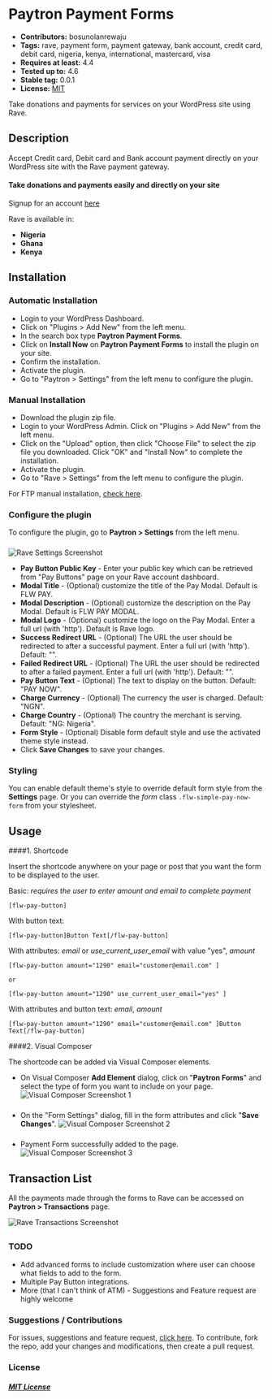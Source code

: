 # Paytron Payment Forms

 - **Contributors:** bosunolanrewaju
 - **Tags:** rave, payment form, payment gateway, bank account, credit card, debit card, nigeria, kenya, international, mastercard, visa
 - **Requires at least:** 4.4
 - **Tested up to:** 4.6
 - **Stable tag:** 0.0.1
 - **License:** [MIT](https://github.com/bosunolanrewaju/rave-payment-forms/blob/master/LICENSE)

Take donations and payments for services on your WordPress site using Rave.



## Description


Accept Credit card, Debit card and Bank account payment directly on your WordPress site with the Rave payment gateway.

#### Take donations and payments easily and directly on your site

Signup for an account [here](https://flutterwave.com)

Rave is available in:

* __Nigeria__
* __Ghana__
* __Kenya__



## Installation


### Automatic Installation
*   Login to your WordPress Dashboard.
*   Click on "Plugins > Add New" from the left menu.
*   In the search box type __Paytron Payment Forms__.
*   Click on __Install Now__ on __Paytron Payment Forms__ to install the plugin on your site.
*   Confirm the installation.
*   Activate the plugin.
*   Go to "Paytron > Settings" from the left menu to configure the plugin.


### Manual Installation
*  Download the plugin zip file.
*  Login to your WordPress Admin. Click on "Plugins > Add New" from the left menu.
*  Click on the "Upload" option, then click "Choose File" to select the zip file you downloaded. Click "OK" and "Install Now" to complete the installation.
*  Activate the plugin.
*  Go to "Rave > Settings" from the left menu to configure the plugin.

For FTP manual installation, [check here](http://codex.wordpress.org/Managing_Plugins#Manual_Plugin_Installation).



### Configure the plugin
To configure the plugin, go to __Paytron > Settings__ from the left menu.

###
![Rave Settings Screenshot](https://cloud.githubusercontent.com/assets/8383666/21610555/f1b32abc-d1c8-11e6-8d53-e77c9e35a6c7.png)

* __Pay Button Public Key__ - Enter your public key which can be retrieved from "Pay Buttons" page on your Rave account dashboard.
* __Modal Title__ - (Optional) customize the title of the Pay Modal. Default is FLW PAY.
* __Modal Description__ - (Optional) customize the description on the Pay Modal. Default is FLW PAY MODAL.
* __Modal Logo__ - (Optional) customize the logo on the Pay Modal. Enter a full url (with 'http'). Default is Rave logo.
* __Success Redirect URL__ - (Optional) The URL the user should be redirected to after a successful payment. Enter a full url (with 'http'). Default: "".
* __Failed Redirect URL__ - (Optional) The URL the user should be redirected to after a failed payment. Enter a full url (with 'http'). Default: "".
* __Pay Button Text__ - (Optional) The text to display on the button. Default: "PAY NOW".
* __Charge Currency__ - (Optional) The currency the user is charged. Default: "NGN".
* __Charge Country__ - (Optional) The country the merchant is serving. Default: "NG: Nigeria".
* __Form Style__ - (Optional) Disable form default style and use the activated theme style instead.
* Click __Save Changes__ to save your changes.

### Styling
You can enable default theme's style to override default form style from the __Settings__ page.
Or you can override the _form_ class `.flw-simple-pay-now-form` from your stylesheet.


## Usage ##

####1. Shortcode

Insert the shortcode anywhere on your page or post that you want the form to be displayed to the user.

Basic: _requires the user to enter amount and email to complete payment_
```
[flw-pay-button]
```

With button text:
```
[flw-pay-button]Button Text[/flw-pay-button]
```

With attributes: _email_ or _use_current_user_email_ with value "yes", _amount_
```
[flw-pay-button amount="1290" email="customer@email.com" ]

or

[flw-pay-button amount="1290" use_current_user_email="yes" ]
```

With attributes and button text: _email_, _amount_
```
[flw-pay-button amount="1290" email="customer@email.com" ]Button Text[/flw-pay-button]
```

####2. Visual Composer

The shortcode can be added via Visual Composer elements.

* On Visual Composer __Add Element__ dialog, click on "__Paytron Forms__" and select the type of form you want to include on your page.
![Visual Composer Screenshot 1](https://cloud.githubusercontent.com/assets/8383666/21606192/20887a10-d1ae-11e6-85f7-6f8771cb8688.png)
###

* On the "Form Settings" dialog, fill in the form attributes and click "__Save Changes__".
![Visual Composer Screenshot 2](https://cloud.githubusercontent.com/assets/8383666/21606210/381994b6-d1ae-11e6-8731-810be5550f55.png)
###

* Payment Form successfully added to the page.
![Visual Composer Screenshot 3](https://cloud.githubusercontent.com/assets/8383666/21606217/46200ed2-d1ae-11e6-812b-7d5a2c1f6b43.png)
###


## Transaction List ##

All the payments made through the forms to Rave can be accessed on __Paytron > Transactions__ page.

![Rave Transactions Screenshot](https://cloud.githubusercontent.com/assets/8383666/21606454/01022040-d1b0-11e6-8c61-755cea93ea14.png)

##
### TODO
* Add advanced forms to include customization where user can choose what fields to add to the form.
* Multiple Pay Button integrations.
* More (that I can't think of ATM) - Suggestions and Feature request are highly welcome

### Suggestions / Contributions

For issues, suggestions and feature request, [click here](https://github.com/bosunolanrewaju/rave-payment-forms/issues).
To contribute, fork the repo, add your changes and modifications, then create a pull request.


### License

##### [MIT License](https://github.com/bosunolanrewaju/rave-payment-forms/blob/master/LICENSE)
